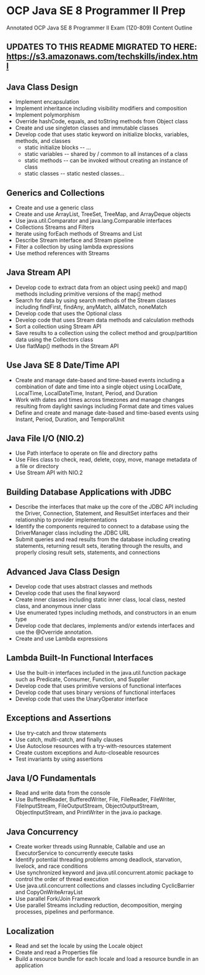 # OCP Java SE 8 Programmer II Prep
Annotated OCP Java SE 8 Programmer II Exam (1Z0-809) Content Outline
## UPDATES TO THIS README MIGRATED TO HERE: https://s3.amazonaws.com/techskills/index.html

## Java Class Design
- Implement encapsulation
- Implement inheritance including visibility modifiers and composition
- Implement polymorphism
- Override hashCode, equals, and toString methods from Object class
- Create and use singleton classes and immutable classes
- Develop code that uses static keyword on initialize blocks, variables, methods, and classes
   - static initialize blocks -- ...
   - static variables -- shared by / common to all instances of a class
   - static methods -- can be invoked without creating an instance of class
   - static classes -- static nested classes...

## Generics and Collections
- Create and use a generic class
- Create and use ArrayList, TreeSet, TreeMap, and ArrayDeque objects
- Use java.util.Comparator and java.lang.Comparable interfaces
- Collections Streams and Filters
- Iterate using forEach methods of Streams and List
- Describe Stream interface and Stream pipeline
- Filter a collection by using lambda expressions
- Use method references with Streams

## Java Stream API
- Develop code to extract data from an object using peek() and map() methods including primitive versions of the map() method
- Search for data by using search methods of the Stream classes including findFirst, findAny, anyMatch, allMatch, noneMatch
- Develop code that uses the Optional class
- Develop code that uses Stream data methods and calculation methods
- Sort a collection using Stream API
- Save results to a collection using the collect method and group/partition data using the Collectors class
- Use flatMap() methods in the Stream API

## Use Java SE 8 Date/Time API
- Create and manage date-based and time-based events including a combination of date and time into a single object using LocalDate, LocalTime, LocalDateTime, Instant, Period, and Duration
- Work with dates and times across timezones and manage changes resulting from daylight savings including Format date and times values
- Define and create and manage date-based and time-based events using Instant, Period, Duration, and TemporalUnit

## Java File I/O (NIO.2)
- Use Path interface to operate on file and directory paths
- Use Files class to check, read, delete, copy, move, manage metadata of a file or directory
- Use Stream API with NIO.2

## Building Database Applications with JDBC
- Describe the interfaces that make up the core of the JDBC API including the Driver, Connection, Statement, and ResultSet interfaces and their relationship to provider implementations
- Identify the components required to connect to a database using the DriverManager class including the JDBC URL
- Submit queries and read results from the database including creating statements, returning result sets, iterating through the results, and properly closing result sets, statements, and connections

## Advanced Java Class Design
- Develop code that uses abstract classes and methods
- Develop code that uses the final keyword
- Create inner classes including static inner class, local class, nested class, and anonymous inner class
- Use enumerated types including methods, and constructors in an enum type
- Develop code that declares, implements and/or extends interfaces and use the @Override annotation.
- Create and use Lambda expressions

## Lambda Built-In Functional Interfaces
- Use  the built-in interfaces included in the java.util.function package such as Predicate, Consumer, Function, and Supplier
- Develop code that uses primitive versions of functional interfaces
- Develop code that uses binary versions of functional interfaces
- Develop code that uses the UnaryOperator interface

## Exceptions and Assertions
- Use try-catch and throw statements
- Use catch, multi-catch, and finally clauses
- Use Autoclose resources with a try-with-resources statement
- Create custom exceptions and Auto-closeable resources
- Test invariants by using assertions

## Java I/O Fundamentals
- Read and write data from the console
- Use BufferedReader, BufferedWriter, File, FileReader, FileWriter, FileInputStream, FileOutputStream, ObjectOutputStream, ObjectInputStream, and PrintWriter in the java.io package.

## Java Concurrency
- Create worker threads using Runnable, Callable and use an ExecutorService to concurrently execute tasks
- Identify potential threading problems among deadlock, starvation, livelock, and race conditions
- Use synchronized keyword and java.util.concurrent.atomic package to control the order of thread execution
- Use java.util.concurrent collections and classes including CyclicBarrier and CopyOnWriteArrayList
- Use parallel Fork/Join Framework
- Use parallel Streams including reduction, decomposition, merging processes, pipelines and performance.

## Localization
- Read and set the locale by using the Locale object
- Create and read a Properties file
- Build a resource bundle for each locale and load a resource bundle in an application
